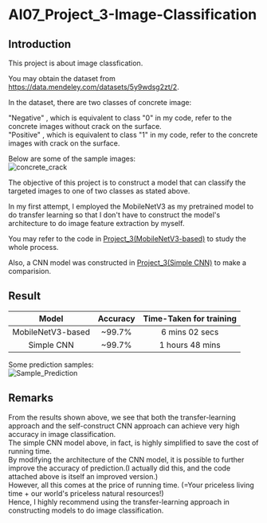 # AI07_Project_3-Image-Classification

## Introduction
This project is about image classfication. 

You may obtain the dataset from https://data.mendeley.com/datasets/5y9wdsg2zt/2.

In the dataset, there are two classes of concrete image:<br>

"Negative" , which is equivalent to class "0" in my code, refer to the concrete images without crack on the surface.<br>
"Positive" , which is equivalent to class "1" in my code, refer to the concrete images with crack on the surface.<br>

Below are some of the sample images:<br>
![concrete_crack](https://user-images.githubusercontent.com/108325848/184343927-a8ad0902-af29-4222-a74f-7300927dbb08.png) <br>

The objective of this project is to construct a model that can classify the targeted images to one of two classes as stated above.<br>

In my first attempt, I employed the MobileNetV3 as my pretrained model to do transfer learning so that I don't have to construct the model's architecture to do image feature extraction by myself.<br>

You may refer to the code in [Project_3(MobileNetV3-based)](Project_3(MobileNetV3-based).ipynb) to study the whole process.<br>

Also, a CNN model was constructed in [Project_3(Simple CNN)](Project_3(Simple-CNN).ipynb) to make a comparision.<br>

## Result
|        Model        |    Accuracy    |   Time-Taken for training  |
|        :---:        |     :---:      |            :---:           | 
| MobileNetV3-based   |    ~99.7%      |        6 mins 02 secs      |
| Simple CNN          |    ~99.7%      |        1 hours 48 mins     |

Some prediction samples:<br>
![Sample_Prediction](https://user-images.githubusercontent.com/108325848/184414623-74ef5d68-78a9-4d06-9a05-e20c9003956a.png)<br>

## Remarks
From the results shown above, we see that both the transfer-learning approach and the self-construct CNN approach can achieve very high accuracy in image classification.<br>
The simple CNN model above, in fact, is highly simplified to save the cost of running time.<br>
By modifying the architecture of the CNN model, it is possible to further improve the accuracy of prediction.(I actually did this, and the code attached above is itself an improved version.)<br>
However, all this comes at the price of running time. (=Your priceless living time + our world's priceless natural resources!) <br>
Hence, I highly recommend using the transfer-learning approach in constructing models to do image classification.<br>
